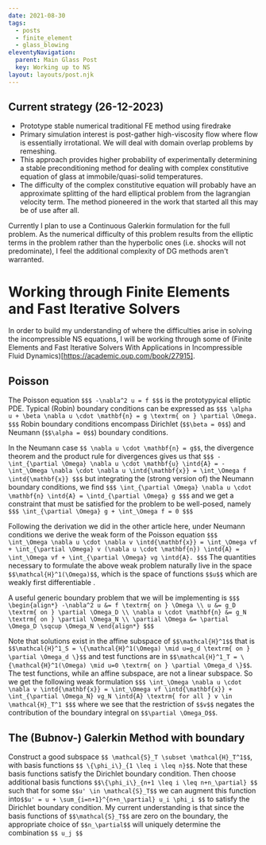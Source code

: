 ```yaml
---
date: 2021-08-30
tags:
  - posts
  - finite_element
  - glass_blowing
eleventyNavigation:
  parent: Main Glass Post
  key: Working up to NS
layout: layouts/post.njk
---
```


## Current strategy (26-12-2023)
* Prototype stable numerical traditional FE method using firedrake
* Primary simulation interest is post-gather high-viscosity flow
where flow is essentially irrotational. We will deal with
domain overlap problems by remeshing. 
* This approach provides higher probability of experimentally determining a 
stable preconditioning method for dealing with complex constitutive equation
of glass at immobile/quasi-solid temperatures.
* The difficulty of the complex constitutive equation will probably have an approximate
splitting of the hard elliptical problem from the lagrangian velocity term.
The method pioneered in the work that started all this may be of use after all.

Currently I plan to use a Continuous Galerkin formulation for the full problem.
As the numerical difficulty of this problem results from the elliptic terms in the problem rather
than the hyperbolic ones (i.e. shocks will not predominate), 
I feel the additional complexity of DG methods aren't warranted.

# Working through Finite Elements and Fast Iterative Solvers
In order to build my understanding of where the difficulties arise
in solving the incompressible NS equations, I will be working through some of
(Finite Elements and Fast Iterative Solvers With Applications in Incompressible Fluid Dynamics)[https://academic.oup.com/book/27915].


## Poisson

The Poisson equation
`$$$
-\nabla^2 u = f
$$$`
is the prototypyical elliptic PDE. Typical (Robin) boundary
conditions can be expressed as
`$$$
 \alpha u + \beta \nabla u \cdot \mathbf{n} = g \textrm{ on } \partial \Omega.
$$$`
Robin boundary conditions encompass Dirichlet (`$$\beta = 0$$`) and 
Neumann (`$$\alpha = 0$$`) boundary conditions. 

In the Neumann case `$$ \nabla u \cdot \mathbf{n} = g$$`, the divergence theorem and 
the product rule for divergences gives us that
`$$$
  -\int_{\partial \Omega} \nabla u \cdot \mathbf{u} \intd{A} = - \int_\Omega \nabla \cdot \nabla u \intd{\mathbf{x}} = \int_\Omega f \intd{\mathbf{x}}
$$$`
but integrating the (strong version of) the Neumann boundary conditions, we find
`$$$
\int_{\partial \Omega} \nabla u \cdot \mathbf{n} \intd{A} = \intd_{\partial \Omega} g
$$$`
and we get a constraint that must be satisfied for the problem to be well-posed, namely
`$$$
   \int_{\partial \Omega} g + \int_\Omega f = 0
$$$`

Following the derivation we did in the other article here, under Neumann conditions we derive the weak form of the Poisson equation
`$$$
  \int_\Omega \nabla u \cdot \nabla v \intd{\mathbf{x}} = \int_\Omega vf + \int_{\partial \Omega} v (\nabla u \cdot \mathbf{n}) \intd{A} = \int_\Omega vf + \int_{\partial \Omega} vg \intd{A}.
$$$`
The quantities necessary to formulate the above weak problem naturally live in the space `$$\mathcal{H}^1(\Omega)$$`, which is the space of functions `$$u$$` which are weakly first differentiable .

A useful generic boundary problem that we will be implementing is
`$$$
\begin{align*}
-\nabla^2 u &= f \textrm{ on } \Omega \\
u &= g_D \textrm{ on } \partial \Omega_D \\
\nabla u \cdot \mathbf{n} &= g_N \textrm{ on } \partial \Omega_N \\
\partial \Omega &= \partial \Omega_D \sqcup \Omega_N
\end{align*}
$$$`

Note that solutions exist in the affine subspace of `$$\mathcal{H}^1$$` that is `$$\mathcal{H}^1_S = \{\mathcal{H}^1(\Omega) \mid u=g_d \textrm{ on } \partial \Omega_d \}$$` and test functions 
are in `$$\mathcal{H}^1_T = \{\mathcal{H}^1(\Omega) \mid u=0 \textrm{ on } \partial \Omega_d \}$$`. The test functions, while an affine subspace, are not a linear subspace.
So we get the following weak formulation
`$$$
  \int_\Omega \nabla u \cdot \nabla v \intd{\mathbf{x}} = \int_\Omega vf \intd{\mathbf{x}} + \int_{\partial \Omega_N} vg_N \intd{A} \textrm{ for all } v \in \mathcal{H}_T^1
$$$`
where we see that the restriction of `$$v$$` negates the contribution of the boundary integral on `$$\partial \Omega_D$$`.


## The (Bubnov-) Galerkin Method with boundary

Construct a good subspace `$$ \mathcal{S}_T \subset \mathcal{H}_T^1$$`, with basis functions `$$ \{\phi_i\}_{1 \leq i \leq n}$$`. Note that these basis functions satisfy the Dirichlet boundary condition.
Then choose additional basis functions `$$\{\phi_i\}_{n+1 \leq i \leq n+n_\partial} $$`
such that for some `$$u' \in \mathcal{S}_T$$` we can augment this function into`$$u' = u + \sum_{i=n+1}^{n+n_\partial} u_i \phi_i $$` to satisfy the Dirichlet boundary condition. 
My current understanding is that since the basis functions of `$$\mathcal{S}_T$$` are zero on the boundary, the appropriate choice of `$$n_\partial$$` will uniquely determine the
combination `$$ u_j $$`

